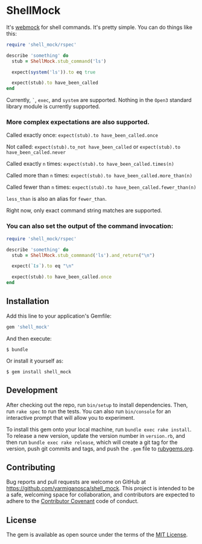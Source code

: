 # ShellMock

It's [webmock](http://github.com/bblimke/webmock) for shell commands. It's pretty simple. You can do things like this:

```ruby
require 'shell_mock/rspec'

describe 'something' do
  stub = ShellMock.stub_command('ls')

  expect(system('ls')).to eq true

  expect(stub).to have_been_called
end
```

Currently, `` ` ``, `exec`, and `system` are supported. Nothing in the `Open3` standard library module is currently supported.

### More complex expectations are also supported.

Called exactly once: `expect(stub).to have_been_called.once`

Not called: `expect(stub).to_not have_been_called` or `expect(stub).to have_been_called.never`

Called exactly `n` times: `expect(stub).to have_been_called.times(n)`

Called more than `n` times: `expect(stub).to have_been_called.more_than(n)`

Called fewer than `n` times: `expect(stub).to have_been_called.fewer_than(n)`

`less_than` is also an alias for `fewer_than`.

Right now, only exact command string matches are supported.

### You can also set the output of the command invocation:

```ruby
require 'shell_mock/rspec'

describe 'something' do
  stub = ShellMock.stub_commmand('ls').and_return("\n")

  expect(`ls`).to eq "\n"

  expect(stub).to have_been_called.once
end
```

## Installation

Add this line to your application's Gemfile:

```ruby
gem 'shell_mock'
```

And then execute:

    $ bundle

Or install it yourself as:

    $ gem install shell_mock

## Development

After checking out the repo, run `bin/setup` to install dependencies. Then, run `rake spec` to run the tests. You can also run `bin/console` for an interactive prompt that will allow you to experiment.

To install this gem onto your local machine, run `bundle exec rake install`. To release a new version, update the version number in `version.rb`, and then run `bundle exec rake release`, which will create a git tag for the version, push git commits and tags, and push the `.gem` file to [rubygems.org](https://rubygems.org).

## Contributing

Bug reports and pull requests are welcome on GitHub at https://github.com/yarmiganosca/shell_mock. This project is intended to be a safe, welcoming space for collaboration, and contributors are expected to adhere to the [Contributor Covenant](http://contributor-covenant.org) code of conduct.

## License

The gem is available as open source under the terms of the [MIT License](http://opensource.org/licenses/MIT).
